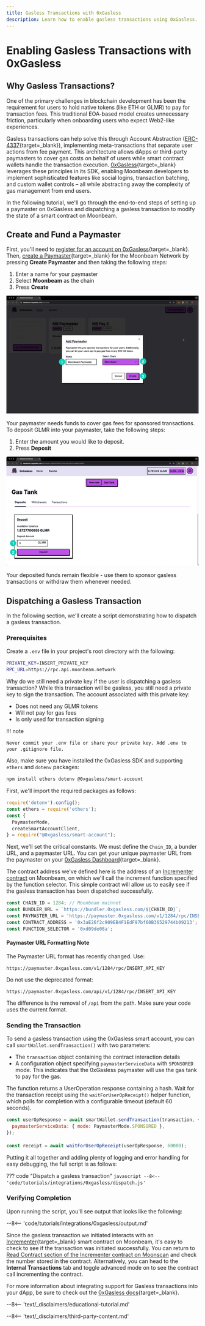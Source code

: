 ```yaml
---
title: Gasless Transactions with 0xGasless
description: Learn how to enable gasless transactions using 0xGasless.
---
```


# Enabling Gasless Transactions with 0xGasless

## Why Gasless Transactions?

One of the primary challenges in blockchain development has been the requirement for users to hold native tokens (like ETH or GLMR) to pay for transaction fees. This traditional EOA-based model creates unnecessary friction, particularly when onboarding users who expect Web2-like experiences.

Gasless transactions can help solve this through Account Abstraction ([ERC-4337](https://eips.ethereum.org/EIPS/eip-4337){target=\_blank}), implementing meta-transactions that separate user actions from fee payment. This architecture allows dApps or third-party paymasters to cover gas costs on behalf of users while smart contract wallets handle the transaction execution. [0xGasless](https://0xgasless.com/index.html){target=\_blank} leverages these principles in its SDK, enabling Moonbeam developers to implement sophisticated features like social logins, transaction batching, and custom wallet controls – all while abstracting away the complexity of gas management from end users.

In the following tutorial, we'll go through the end-to-end steps of setting up a paymaster on 0xGasless and dispatching a gasless transaction to modify the state of a smart contract on Moonbeam.

## Create and Fund a Paymaster

First, you'll need to [register for an account on 0xGasless](https://dashboard.0xgasless.com/auth/sign-in){target=\_blank}. Then, [create a Paymaster](https://dashboard.0xgasless.com/paymaster){target=\_blank} for the Moonbeam Network by pressing **Create Paymaster** and then taking the following steps:

1. Enter a name for your paymaster
2. Select **Moonbeam** as the chain
3. Press **Create**

![Create Paymaster](/images/tutorials/integrations/0xgasless/0xgasless-1.webp)

Your paymaster needs funds to cover gas fees for sponsored transactions. To deposit GLMR into your paymaster, take the following steps:

1. Enter the amount you would like to deposit. 
2. Press **Deposit**

![Fund Paymaster](/images/tutorials/integrations/0xgasless/0xgasless-2.webp)

Your deposited funds remain flexible - use them to sponsor gasless transactions or withdraw them whenever needed.

## Dispatching a Gasless Transaction

In the following section, we'll create a script demonstrating how to dispatch a gasless transaction. 

### Prerequisites

Create a `.env` file in your project's root directory with the following:

```bash
PRIVATE_KEY=INSERT_PRIVATE_KEY
RPC_URL=https://rpc.api.moonbeam.network
```

Why do we still need a private key if the user is dispatching a gasless transaction? While this transaction will be gasless, you still need a private key to sign the transaction. The account associated with this private key:

- Does not need any GLMR tokens
- Will not pay for gas fees
- Is only used for transaction signing


!!! note 

	Never commit your .env file or share your private key. Add .env to your .gitignore file.

Also, make sure you have installed the 0xGasless SDK and supporting `ethers` and `dotenv` packages:

```bash
npm install ethers dotenv @0xgasless/smart-account
```

First, we'll import the required packages as follows:

```js
require('dotenv').config();
const ethers = require('ethers');
const {
  PaymasterMode,
  createSmartAccountClient,
} = require("@0xgasless/smart-account");
```

Next, we'll set the critical constants. We must define the `Chain_ID`, a bunder URL, and a paymaster URL. You can get your unique paymaster URL from the paymaster on your [0xGasless Dashboard](https://dashboard.0xgasless.com/paymaster){target=\_blank}.

The contract address we've defined here is the address of an [Incrementer contract](https://moonscan.io/address/0x3ae26f2c909eb4f1edf97bf60b36529744b09213) on Moonbeam, on which we'll call the increment function specified by the function selector. This simple contract will allow us to easily see if the gasless transaction has been dispatched successfully. 

```js
const CHAIN_ID = 1284; // Moonbeam mainnet
const BUNDLER_URL = `https://bundler.0xgasless.com/${CHAIN_ID}`;
const PAYMASTER_URL = 'https://paymaster.0xgasless.com/v1/1284/rpc/INSERT_API_KEY';
const CONTRACT_ADDRESS = '0x3aE26f2c909EB4F1EdF97bf60B36529744b09213'; 
const FUNCTION_SELECTOR = '0xd09de08a';
```

#### Paymaster URL Formatting Note

The Paymaster URL format has recently changed. Use:

```
https://paymaster.0xgasless.com/v1/1284/rpc/INSERT_API_KEY
```

Do not use the deprecated format:

```
https://paymaster.0xgasless.com/api/v1/1284/rpc/INSERT_API_KEY
```

The difference is the removal of `/api` from the path. Make sure your code uses the current format.

### Sending the Transaction

To send a gasless transaction using the 0xGasless smart account, you can call `smartWallet.sendTransaction()` with two parameters:

   - The `transaction` object containing the contract interaction details
   - A configuration object specifying `paymasterServiceData` with `SPONSORED` mode. This indicates that the 0xGasless paymaster will use the gas tank to pay for the gas. 

The function returns a UserOperation response containing a hash. Wait for the transaction receipt using the `waitForUserOpReceipt()` helper function, which polls for completion with a configurable timeout (default 60 seconds).

```javascript
const userOpResponse = await smartWallet.sendTransaction(transaction, {
  paymasterServiceData: { mode: PaymasterMode.SPONSORED },
});

const receipt = await waitForUserOpReceipt(userOpResponse, 60000);
```

Putting it all together and adding plenty of logging and error handling for easy debugging, the full script is as follows:

??? code "Dispatch a gasless transaction"
    ```javascript
    --8<-- 'code/tutorials/integrations/0xgasless/dispatch.js'
    ```

### Verifying Completion

Upon running the script, you'll see output that looks like the following: 

--8<-- 'code/tutorials/integrations/0xgasless/output.md'

Since the gasless transaction we initiated interacts with an [Incrementer](https://moonscan.io/address/0x3ae26f2c909eb4f1edf97bf60b36529744b09213#readContract){target=\_blank} smart contract on Moonbeam, it's easy to check to see if the transaction was initiated successfully. You can return to [Read Contract section of the Incrementer contract on Moonscan](https://moonscan.io/address/0x3ae26f2c909eb4f1edf97bf60b36529744b09213#readContract) and check the number stored in the contract. Alternatively, you can head to the **Internal Transactions** tab and toggle advanced mode on to see the contract call incrementing the contract. 

For more information about integrating support for Gasless transactions into your dApp, be sure to check out the [0xGasless docs](https://gitbook.0xgasless.com/){target=\_blank}.


--8<-- 'text/_disclaimers/educational-tutorial.md'

--8<-- 'text/_disclaimers/third-party-content.md'
